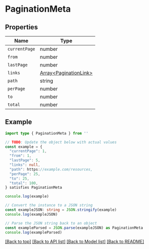 # PaginationMeta

## Properties

| Name          | Type                                             |
| ------------- | ------------------------------------------------ |
| `currentPage` | number                                           |
| `from`        | number                                           |
| `lastPage`    | number                                           |
| `links`       | [Array&lt;PaginationLink&gt;](PaginationLink.md) |
| `path`        | string                                           |
| `perPage`     | number                                           |
| `to`          | number                                           |
| `total`       | number                                           |

## Example

```typescript
import type { PaginationMeta } from ''

// TODO: Update the object below with actual values
const example = {
  "currentPage": 1,
  "from": 1,
  "lastPage": 5,
  "links": null,
  "path": https://example.com/resources,
  "perPage": 25,
  "to": 25,
  "total": 100,
} satisfies PaginationMeta

console.log(example)

// Convert the instance to a JSON string
const exampleJSON: string = JSON.stringify(example)
console.log(exampleJSON)

// Parse the JSON string back to an object
const exampleParsed = JSON.parse(exampleJSON) as PaginationMeta
console.log(exampleParsed)
```

[[Back to top]](#) [[Back to API list]](../README.md#api-endpoints) [[Back to Model list]](../README.md#models) [[Back to README]](../README.md)
